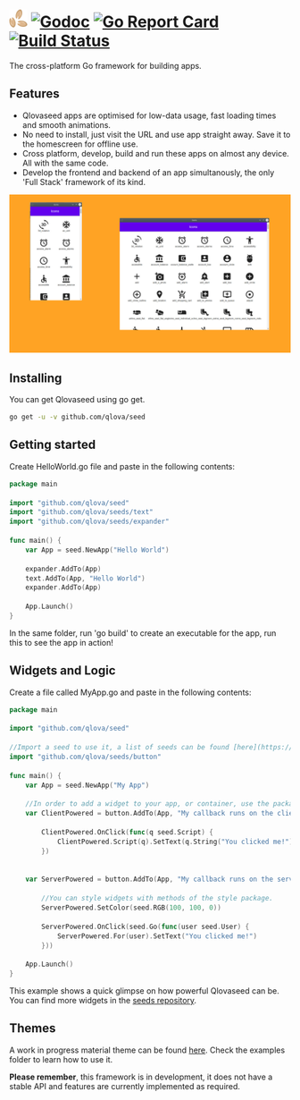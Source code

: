 # ![logo](media/logo.png) [![Godoc](https://godoc.org/github.com/qlova/seed?status.svg)](https://godoc.org/github.com/qlova/seed) [![Go Report Card](https://goreportcard.com/badge/github.com/qlova/seed)](https://goreportcard.com/report/github.com/qlova/seed) [![Build Status](https://travis-ci.org/qlova/seed.svg?branch=master)](https://travis-ci.org/qlova/seed)

The cross-platform Go framework for building apps.

## Features

* Qlovaseed apps are optimised for low-data usage, fast loading times and smooth animations.
* No need to install, just visit the URL and use app straight away. Save it to the homescreen for offline use.
* Cross platform, develop, build and run these apps on almost any device. All with the same code.
* Develop the frontend and backend of an app simultanously, the only 'Full Stack' framework of its kind. 

![showcase](media/showcase.jpg)

## Installing

You can get Qlovaseed using go get.
```sh
go get -u -v github.com/qlova/seed
```

## Getting started

Create HelloWorld.go file and paste in the following contents:

```go
package main

import "github.com/qlova/seed"
import "github.com/qlova/seeds/text"
import "github.com/qlova/seeds/expander"

func main() {
	var App = seed.NewApp("Hello World")

	expander.AddTo(App)
	text.AddTo(App, "Hello World")
	expander.AddTo(App)

	App.Launch()
}

```

In the same folder, run 'go build' to create an executable for the app, run this to see the app in action!

## Widgets and Logic

Create a file called MyApp.go and paste in the following contents:

```go
package main

import "github.com/qlova/seed"

//Import a seed to use it, a list of seeds can be found [here](https://github.com/qlova/seeds).
import "github.com/qlova/seeds/button"

func main() {
	var App = seed.NewApp("My App")

	//In order to add a widget to your app, or container, use the package's AddTo method.
	var ClientPowered = button.AddTo(App, "My callback runs on the client")
	
		ClientPowered.OnClick(func(q seed.Script) {
			ClientPowered.Script(q).SetText(q.String("You clicked me!"))
		})
	
	
	var ServerPowered = button.AddTo(App, "My callback runs on the server")
	
		//You can style widgets with methods of the style package.
		ServerPowered.SetColor(seed.RGB(100, 100, 0))
	
		ServerPowered.OnClick(seed.Go(func(user seed.User) {
			ServerPowered.For(user).SetText("You clicked me!")
		}))

	App.Launch()
}
```

This example shows a quick glimpse on how powerful Qlovaseed can be. You can find more widgets in the [seeds repository](https://github.com/qlova/seeds).

## Themes

A work in progress material theme can be found [here](https://github.com/qlova/theme/tree/master/material).
Check the examples folder to learn how to use it.

**Please remember**, this framework is in development, it does not have a stable API and features are currently implemented as required.
